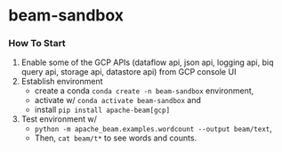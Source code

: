 # beam-sandbox



### How To Start
1. Enable some of the GCP APIs (dataflow api, json api, logging api, biq query api, storage api, datastore api) from GCP console UI
2. Establish environment
   - create a conda `conda create -n beam-sandbox` environment, 
   - activate w/ `conda activate beam-sandbox` and 
   - install `pip install apache-beam[gcp]` 
3. Test environment w/ 
   - `python -m apache_beam.examples.wordcount --output beam/text`, 
   - Then, `cat beam/t*` to see words and counts.